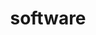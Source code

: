 ---
layout: page
title: software
nav: true
dropdown: true
children: 
    - title: FastPathology
      permalink: https://github.com/AICAN-Research/FAST-Pathology
    - title: divider
    - title: GradientAccumulator
      permalink: https://github.com/andreped/GradientAccumulator
    - title: divider
    - title: GSI-RADS
      permalink: https://github.com/SINTEFMedtek/GSI-RADS
    - title: divider
    - title: Raidionics
      permalink: https://github.com/dbouget/Raidionics
    - title: divider
    - title: livermask
      permalink: https://github.com/andreped/livermask
    - title: divider
    - title: LungTumorMask
      permalink: https://github.com/VemundFredriksen/LungTumorMask
    - title: divider
    - title: torchstain
      permalink: https://github.com/EIDOSlab/torchstain
    - title: divider
    - title: fast-stain-normalization
      permalink: https://github.com/andreped/fast-stain-normalization
    - title: divider
    - title: DSS
      permalink: https://github.com/andreped/DSS
    - title: divider
    - title: super-ml-pets
      permalink: https://github.com/andreped/super-ml-pets
    - title: divider
    - title: FP-dsa-plugin
      permalink: https://github.com/andreped/FP-DSA-plugin
---